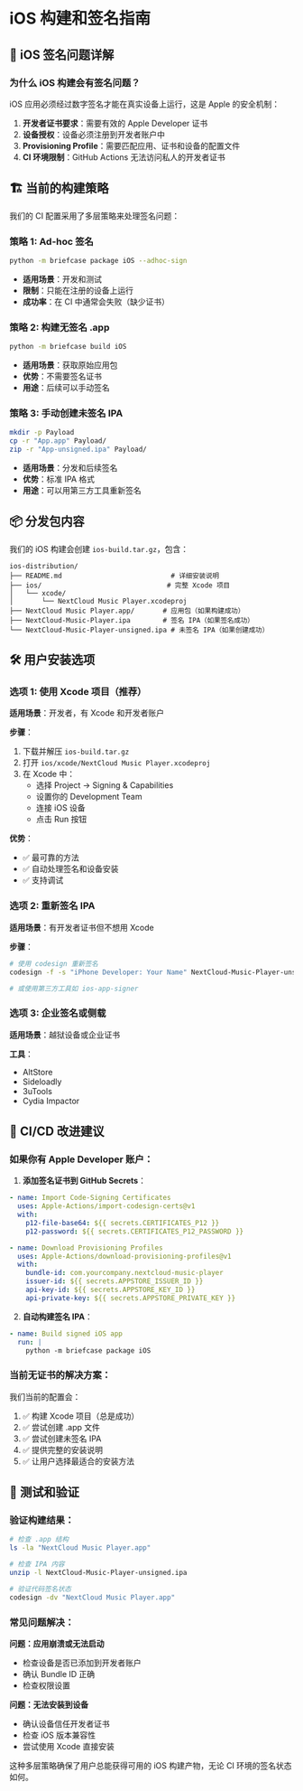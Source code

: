 # iOS 构建和签名指南

## 🔐 iOS 签名问题详解

### 为什么 iOS 构建会有签名问题？

iOS 应用必须经过数字签名才能在真实设备上运行，这是 Apple 的安全机制：

1. **开发者证书要求**：需要有效的 Apple Developer 证书
2. **设备授权**：设备必须注册到开发者账户中
3. **Provisioning Profile**：需要匹配应用、证书和设备的配置文件
4. **CI 环境限制**：GitHub Actions 无法访问私人的开发者证书

## 🏗️ 当前的构建策略

我们的 CI 配置采用了多层策略来处理签名问题：

### 策略 1: Ad-hoc 签名
```bash
python -m briefcase package iOS --adhoc-sign
```
- **适用场景**：开发和测试
- **限制**：只能在注册的设备上运行
- **成功率**：在 CI 中通常会失败（缺少证书）

### 策略 2: 构建无签名 .app
```bash
python -m briefcase build iOS
```
- **适用场景**：获取原始应用包
- **优势**：不需要签名证书
- **用途**：后续可以手动签名

### 策略 3: 手动创建未签名 IPA
```bash
mkdir -p Payload
cp -r "App.app" Payload/
zip -r "App-unsigned.ipa" Payload/
```
- **适用场景**：分发和后续签名
- **优势**：标准 IPA 格式
- **用途**：可以用第三方工具重新签名

## 📦 分发包内容

我们的 iOS 构建会创建 `ios-build.tar.gz`，包含：

```
ios-distribution/
├── README.md                           # 详细安装说明
├── ios/                               # 完整 Xcode 项目
│   └── xcode/
│       └── NextCloud Music Player.xcodeproj
├── NextCloud Music Player.app/       # 应用包（如果构建成功）
├── NextCloud-Music-Player.ipa        # 签名 IPA（如果签名成功）
└── NextCloud-Music-Player-unsigned.ipa # 未签名 IPA（如果创建成功）
```

## 🛠️ 用户安装选项

### 选项 1: 使用 Xcode 项目（推荐）

**适用场景**：开发者，有 Xcode 和开发者账户

**步骤**：
1. 下载并解压 `ios-build.tar.gz`
2. 打开 `ios/xcode/NextCloud Music Player.xcodeproj`
3. 在 Xcode 中：
   - 选择 Project → Signing & Capabilities
   - 设置你的 Development Team
   - 连接 iOS 设备
   - 点击 Run 按钮

**优势**：
- ✅ 最可靠的方法
- ✅ 自动处理签名和设备安装
- ✅ 支持调试

### 选项 2: 重新签名 IPA

**适用场景**：有开发者证书但不想用 Xcode

**步骤**：
```bash
# 使用 codesign 重新签名
codesign -f -s "iPhone Developer: Your Name" NextCloud-Music-Player-unsigned.ipa

# 或使用第三方工具如 ios-app-signer
```

### 选项 3: 企业签名或侧载

**适用场景**：越狱设备或企业证书

**工具**：
- AltStore
- Sideloadly
- 3uTools
- Cydia Impactor

## 🚀 CI/CD 改进建议

### 如果你有 Apple Developer 账户：

1. **添加签名证书到 GitHub Secrets**：
```yaml
- name: Import Code-Signing Certificates
  uses: Apple-Actions/import-codesign-certs@v1
  with:
    p12-file-base64: ${{ secrets.CERTIFICATES_P12 }}
    p12-password: ${{ secrets.CERTIFICATES_P12_PASSWORD }}

- name: Download Provisioning Profiles
  uses: Apple-Actions/download-provisioning-profiles@v1
  with:
    bundle-id: com.yourcompany.nextcloud-music-player
    issuer-id: ${{ secrets.APPSTORE_ISSUER_ID }}
    api-key-id: ${{ secrets.APPSTORE_KEY_ID }}
    api-private-key: ${{ secrets.APPSTORE_PRIVATE_KEY }}
```

2. **自动构建签名 IPA**：
```yaml
- name: Build signed iOS app
  run: |
    python -m briefcase package iOS
```

### 当前无证书的解决方案：

我们当前的配置会：
1. ✅ 构建 Xcode 项目（总是成功）
2. ✅ 尝试创建 .app 文件
3. ✅ 尝试创建未签名 IPA
4. ✅ 提供完整的安装说明
5. ✅ 让用户选择最适合的安装方法

## 📱 测试和验证

### 验证构建结果：
```bash
# 检查 .app 结构
ls -la "NextCloud Music Player.app"

# 检查 IPA 内容
unzip -l NextCloud-Music-Player-unsigned.ipa

# 验证代码签名状态
codesign -dv "NextCloud Music Player.app"
```

### 常见问题解决：

**问题：应用崩溃或无法启动**
- 检查设备是否已添加到开发者账户
- 确认 Bundle ID 正确
- 检查权限设置

**问题：无法安装到设备**
- 确认设备信任开发者证书
- 检查 iOS 版本兼容性
- 尝试使用 Xcode 直接安装

这种多层策略确保了用户总能获得可用的 iOS 构建产物，无论 CI 环境的签名状态如何。
